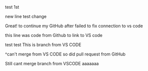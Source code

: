 test 1st

new line test change

Great! to continue my GitHub after failed to fix connection to vs code


this line was code from Github to link to VS code



test test This is branch from VS CODE


^can't merge from VS CODE so did pull request from GitHub



Still cant merge branch from VSCODE
aaaaaaa


